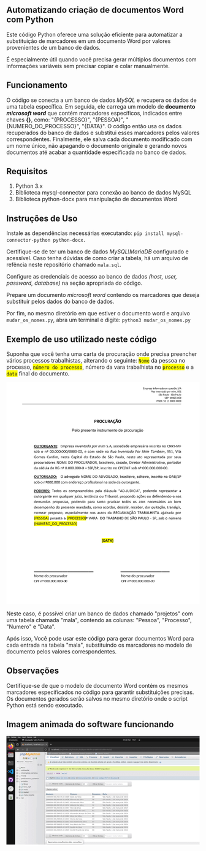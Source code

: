 ## Automatizando criação de documentos Word com Python

Este código Python oferece uma solução eficiente para automatizar a substituição de marcadores em um documento Word por valores provenientes de um banco de dados. 

É especialmente útil quando você precisa gerar múltiplos documentos com informações variáveis sem precisar copiar e colar manualmente.

## Funcionamento
O código se conecta a um banco de dados *MySQL* e recupera os dados de uma tabela específica. 
Em seguida, ele carrega um modelo de **documento** ***microsoft word*** que contém marcadores específicos, indicados entre chaves **{}**, como: "{PROCESSO}", "{PESSOA}", "{NUMERO_DO_PROCESSO}", "{DATA}". 
O código então usa os dados recuperados do banco de dados e substitui esses marcadores pelos valores correspondentes. 
Finalmente, ele salva cada documento modificado com um nome único, não apagando o documento originale e gerando novos documentos até acabar a quantidade especificada no banco de dados.

## Requisitos
1. Python 3.x
2. Biblioteca mysql-connector para conexão ao banco de dados MySQL
3. Biblioteca python-docx para manipulação de documentos Word

## Instruções de Uso
Instale as dependências necessárias executando: `pip install mysql-connector-python python-docx.`

Certifique-se de ter um banco de dados *MySQL\MariaDB* configurado e acessível. Caso tenha dúvidas de como criar a tabela, há um arquivo de refência neste repositório chamado `mala.sql`.

Configure as credenciais de acesso ao banco de dados *(host, user, password, database)* na seção apropriada do código.

Prepare um documento *microsoft word* contendo os marcadores que deseja substituir pelos dados do banco de dados.

Por fim, no mesmo diretório em que estiver o documento word e arquivo `mudar_os_nomes.py`, abra um terminal e digite: `python3 mudar_os_nomes.py`

## Exemplo de uso utilizado neste código
Suponha que você tenha uma carta de procuração onde precisa preencher vários processos trabalhistas, alterando o seguinte: <span style="background-color: yellow;">`Nome`</span> da pessoa no processo, <span style="background-color: yellow;">`número do processo`</span>, número da vara trabalhista no <span style="background-color: yellow;">`processo`</span> e a <span style="background-color: yellow;">`data`</span> final do documento.

<img src="img/documento.jpg">

Neste caso, é possível criar um banco de dados chamado "projetos" com uma tabela chamada "mala", contendo as colunas: "Pessoa", "Processo", "Numero" e "Data". 

Após isso, Você pode usar este código para gerar documentos Word para cada entrada na tabela "mala", substituindo os marcadores no modelo de documento pelos valores correspondentes.



## Observações
Certifique-se de que o modelo de documento Word contém os mesmos marcadores especificados no código para garantir substituições precisas.
Os documentos gerados serão salvos no mesmo diretório onde o script Python está sendo executado.

## Imagem animada do software funcionando
<img src="img/2024-03-20 15-21-00.gif">
